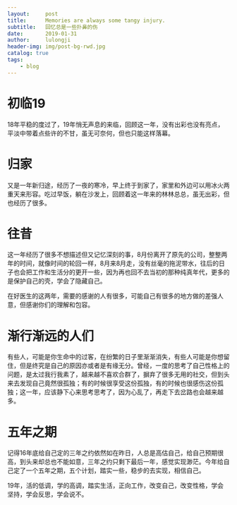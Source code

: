```yaml
---
layout:     post
title:      Memories are always some tangy injury.
subtitle:   回忆总是一些扑鼻的伤
date:       2019-01-31
author:     lulongji
header-img: img/post-bg-rwd.jpg
catalog: true
tags:
    - blog
---
```



# 初临19

18年平稳的度过了，19年悄无声息的来临，回顾这一年，没有出彩也没有亮点，平淡中带着点些许的不甘，虽无可奈何，但也只能这样落幕。

# 归家

又是一年新归途，经历了一夜的寒冷，早上终于到家了，家里和外边可以用冰火两重天来形容。吃过早饭，躺在沙发上，回顾着这一年来的林林总总，虽无出彩，但也经历了很多。

# 往昔

这一年经历了很多不想描述但又记忆深刻的事，8月份离开了原先的公司，整整两年的时间，就像时间的轮回一样，8月来8月走，没有丝毫的拖泥带水，往后的日子也会把工作和生活分的更开一些，因为再也回不去当初的那种纯真年代，更多的是保护自己的壳，学会了隐藏自己。

在好医生的这两年，需要的感谢的人有很多，可能自己有很多的地方做的差强人意，但感谢你们的理解和包容。

# 渐行渐远的人们

有些人，可能是你生命中的过客，在纷繁的日子里渐渐消失，有些人可能是你想留住，但是终究是自己的原因亦或者是有缘无分。曾经，一度的思考了自己性格上的问题，是太过我行我素了，越来越不喜欢合群了，摒弃了很多无用的社交，但到头来去发现自己竟然很孤独；有的时候很享受这份孤独，有的时候也很感伤这份孤独；这一年，应该静下心来思考思考了，因为心乱了，再走下去岔路也会越来越多。

# 五年之期

记得16年底给自己定的三年之约依然如在昨日，人总是高估自己，给自己预期很高，到头来却总也不能如意，三年之约只剩下最后一年，感觉实现渺茫。今年给自己定了一个五年之期，五个计划，踏实一些，稳步的去实现，相信自己。

19年，活的低调，学的高调，踏实生活，正向工作，改变自己，改变性格，学会坚持，学会反思，学会说不。

